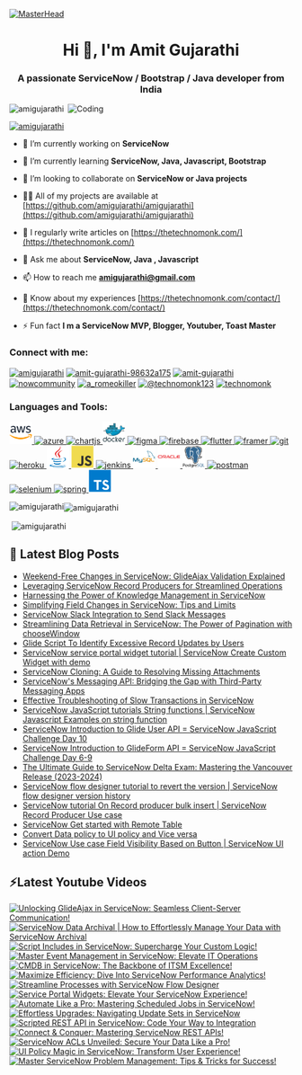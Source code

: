 
[![MasterHead](https://i.gifer.com/origin/22/22657b8a577f858827c5d46dac32cf53.gif)](https://amigujarathi.io)

<h1 align="center">Hi 👋, I'm Amit Gujarathi</h1>
<h3 align="center">A passionate ServiceNow / Bootstrap / Java developer from India</h3>
<img align="right" alt="Coding" width="400" src="https://cdn.filestackcontent.com/efbSR18hT5uRKuo0zoMA">

<p align="left"> <img src="https://komarev.com/ghpvc/?username=amigujarathi&label=Profile%20views&color=0e75b6&style=flat" alt="amigujarathi" /> </p>

<p align="left"> <a href="https://twitter.com/amigujarathi" target="blank"><img src="https://img.shields.io/twitter/follow/amigujarathi?logo=twitter&style=for-the-badge" alt="amigujarathi" /></a> </p>

- 🔭 I’m currently working on **ServiceNow**

- 🌱 I’m currently learning **ServiceNow, Java, Javascript, Bootstrap**

- 👯 I’m looking to collaborate on **ServiceNow or Java projects**

- 👨‍💻 All of my projects are available at [https://github.com/amigujarathi/amigujarathi](https://github.com/amigujarathi/amigujarathi)

- 📝 I regularly write articles on [https://thetechnomonk.com/](https://thetechnomonk.com/)

- 💬 Ask me about **ServiceNow, Java , Javascript**

- 📫 How to reach me **amigujarathi@gmail.com**

- 📄 Know about my experiences [https://thetechnomonk.com/contact/](https://thetechnomonk.com/contact/)

- ⚡ Fun fact **I m a ServiceNow MVP, Blogger, Youtuber, Toast Master**

<h3 align="left">Connect with me:</h3>
<p align="left">
<a href="https://twitter.com/amigujarathi" target="blank"><img align="center" src="https://raw.githubusercontent.com/rahuldkjain/github-profile-readme-generator/master/src/images/icons/Social/twitter.svg" alt="amigujarathi" height="30" width="40" /></a>
<a href="https://linkedin.com/in/amit-gujarathi-98632a175" target="blank"><img align="center" src="https://raw.githubusercontent.com/rahuldkjain/github-profile-readme-generator/master/src/images/icons/Social/linked-in-alt.svg" alt="amit-gujarathi-98632a175" height="30" width="40" /></a>
<a href="https://stackoverflow.com/users/amit-gujarathi" target="blank"><img align="center" src="https://raw.githubusercontent.com/rahuldkjain/github-profile-readme-generator/master/src/images/icons/Social/stack-overflow.svg" alt="amit-gujarathi" height="30" width="40" /></a>
<a href="https://www.servicenow.com/community/user/viewprofilepage/user-id/265565" target="blank"><img align="center" src="https://raw.githubusercontent.com/rahuldkjain/github-profile-readme-generator/master/src/images/icons/Social/codesandbox.svg" alt="nowcommunity" height="30" width="40" /></a>
<a href="https://instagram.com/a_romeokiller" target="blank"><img align="center" src="https://raw.githubusercontent.com/rahuldkjain/github-profile-readme-generator/master/src/images/icons/Social/instagram.svg" alt="a_romeokiller" height="30" width="40" /></a>
<a href="https://medium.com/@technomonk123" target="blank"><img align="center" src="https://raw.githubusercontent.com/rahuldkjain/github-profile-readme-generator/master/src/images/icons/Social/medium.svg" alt="@technomonk123" height="30" width="40" /></a>
<a href="https://www.youtube.com/c/technomonk" target="blank"><img align="center" src="https://raw.githubusercontent.com/rahuldkjain/github-profile-readme-generator/master/src/images/icons/Social/youtube.svg" alt="technomonk" height="30" width="40" /></a>
</p>

<h3 align="left">Languages and Tools:</h3>
<p align="left"> <a href="https://aws.amazon.com" target="_blank" rel="noreferrer"> <img src="https://raw.githubusercontent.com/devicons/devicon/master/icons/amazonwebservices/amazonwebservices-original-wordmark.svg" alt="aws" width="40" height="40"/> </a> <a href="https://azure.microsoft.com/en-in/" target="_blank" rel="noreferrer"> <img src="https://www.vectorlogo.zone/logos/microsoft_azure/microsoft_azure-icon.svg" alt="azure" width="40" height="40"/> </a> <a href="https://www.chartjs.org" target="_blank" rel="noreferrer"> <img src="https://www.chartjs.org/media/logo-title.svg" alt="chartjs" width="40" height="40"/> </a> <a href="https://www.docker.com/" target="_blank" rel="noreferrer"> <img src="https://raw.githubusercontent.com/devicons/devicon/master/icons/docker/docker-original-wordmark.svg" alt="docker" width="40" height="40"/> </a> <a href="https://www.figma.com/" target="_blank" rel="noreferrer"> <img src="https://www.vectorlogo.zone/logos/figma/figma-icon.svg" alt="figma" width="40" height="40"/> </a> <a href="https://firebase.google.com/" target="_blank" rel="noreferrer"> <img src="https://www.vectorlogo.zone/logos/firebase/firebase-icon.svg" alt="firebase" width="40" height="40"/> </a> <a href="https://flutter.dev" target="_blank" rel="noreferrer"> <img src="https://www.vectorlogo.zone/logos/flutterio/flutterio-icon.svg" alt="flutter" width="40" height="40"/> </a> <a href="https://www.framer.com/" target="_blank" rel="noreferrer"> <img src="https://www.vectorlogo.zone/logos/framer/framer-icon.svg" alt="framer" width="40" height="40"/> </a> <a href="https://git-scm.com/" target="_blank" rel="noreferrer"> <img src="https://www.vectorlogo.zone/logos/git-scm/git-scm-icon.svg" alt="git" width="40" height="40"/> </a> <a href="https://heroku.com" target="_blank" rel="noreferrer"> <img src="https://www.vectorlogo.zone/logos/heroku/heroku-icon.svg" alt="heroku" width="40" height="40"/> </a> <a href="https://www.java.com" target="_blank" rel="noreferrer"> <img src="https://raw.githubusercontent.com/devicons/devicon/master/icons/java/java-original.svg" alt="java" width="40" height="40"/> </a> <a href="https://developer.mozilla.org/en-US/docs/Web/JavaScript" target="_blank" rel="noreferrer"> <img src="https://raw.githubusercontent.com/devicons/devicon/master/icons/javascript/javascript-original.svg" alt="javascript" width="40" height="40"/> </a> <a href="https://www.jenkins.io" target="_blank" rel="noreferrer"> <img src="https://www.vectorlogo.zone/logos/jenkins/jenkins-icon.svg" alt="jenkins" width="40" height="40"/> </a> <a href="https://www.mysql.com/" target="_blank" rel="noreferrer"> <img src="https://raw.githubusercontent.com/devicons/devicon/master/icons/mysql/mysql-original-wordmark.svg" alt="mysql" width="40" height="40"/> </a> <a href="https://www.oracle.com/" target="_blank" rel="noreferrer"> <img src="https://raw.githubusercontent.com/devicons/devicon/master/icons/oracle/oracle-original.svg" alt="oracle" width="40" height="40"/> </a> <a href="https://www.postgresql.org" target="_blank" rel="noreferrer"> <img src="https://raw.githubusercontent.com/devicons/devicon/master/icons/postgresql/postgresql-original-wordmark.svg" alt="postgresql" width="40" height="40"/> </a> <a href="https://postman.com" target="_blank" rel="noreferrer"> <img src="https://www.vectorlogo.zone/logos/getpostman/getpostman-icon.svg" alt="postman" width="40" height="40"/> </a> <a href="https://www.selenium.dev" target="_blank" rel="noreferrer"> <img src="https://raw.githubusercontent.com/detain/svg-logos/780f25886640cef088af994181646db2f6b1a3f8/svg/selenium-logo.svg" alt="selenium" width="40" height="40"/> </a> <a href="https://spring.io/" target="_blank" rel="noreferrer"> <img src="https://www.vectorlogo.zone/logos/springio/springio-icon.svg" alt="spring" width="40" height="40"/> </a> <a href="https://www.typescriptlang.org/" target="_blank" rel="noreferrer"> <img src="https://raw.githubusercontent.com/devicons/devicon/master/icons/typescript/typescript-original.svg" alt="typescript" width="40" height="40"/> </a> </p>



<p><img align="left" src="https://github-readme-stats.vercel.app/api/top-langs?username=amigujarathi&show_icons=true&locale=en&layout=compact" alt="amigujarathi" /></p>
<p><img align="center" src="https://github-readme-streak-stats.herokuapp.com/?user=amigujarathi&" alt="amigujarathi" /></p>
<p>&nbsp;<img align="center" src="https://github-readme-stats.vercel.app/api?username=amigujarathi&show_icons=true&locale=en" alt="amigujarathi" /></p>


## 📕 Latest Blog Posts
<!-- BLOG-POST-LIST:START -->
- [Weekend-Free Changes in ServiceNow: GlideAjax Validation Explained](https://www.servicenow.com/community/itsm-articles/weekend-free-changes-in-servicenow-glideajax-validation/ta-p/2890616)
- [Leveraging ServiceNow Record Producers for Streamlined Operations](https://www.servicenow.com/community/itsm-articles/leveraging-servicenow-record-producers-for-streamlined/ta-p/2877121)
- [Harnessing the Power of Knowledge Management in ServiceNow](https://www.servicenow.com/community/itsm-articles/harnessing-the-power-of-knowledge-management-in-servicenow/ta-p/2858772)
- [Simplifying Field Changes in ServiceNow: Tips and Limits](https://www.servicenow.com/community/developer-articles/simplifying-field-changes-in-servicenow-tips-and-limits/ta-p/2855767)
- [ServiceNow Slack Integration to Send Slack Messages](https://www.servicenow.com/community/developer-articles/servicenow-slack-integration-to-send-slack-messages/ta-p/2837954)
- [Streamlining Data Retrieval in ServiceNow: The Power of Pagination with chooseWindow](https://www.servicenow.com/community/developer-articles/streamlining-data-retrieval-in-servicenow-the-power-of/ta-p/2827351)
- [Glide Script To Identify Excessive Record Updates by Users](https://www.servicenow.com/community/developer-articles/glide-script-to-identify-excessive-record-updates-by-users/ta-p/2827660)
- [ServiceNow service portal widget tutorial | ServiceNow Create Custom Widget with demo](https://www.servicenow.com/community/developer-articles/servicenow-service-portal-widget-tutorial-servicenow-create/ta-p/2373674)
- [ServiceNow Cloning: A Guide to Resolving Missing Attachments](https://www.servicenow.com/community/developer-articles/servicenow-cloning-a-guide-to-resolving-missing-attachments/ta-p/2759058)
- [ServiceNow&#39;s Messaging API: Bridging the Gap with Third-Party Messaging Apps](https://www.servicenow.com/community/developer-articles/servicenow-s-messaging-api-bridging-the-gap-with-third-party/ta-p/2670861)
- [Effective Troubleshooting of Slow Transactions in ServiceNow](https://www.servicenow.com/community/developer-articles/effective-troubleshooting-of-slow-transactions-in-servicenow/ta-p/2748206)
- [ServiceNow JavaScript tutorials String functions | ServiceNow Javascript Examples on string function](https://www.servicenow.com/community/developer-articles/servicenow-javascript-tutorials-string-functions-servicenow/ta-p/2373677)
- [ServiceNow Introduction to Glide User API = ServiceNow JavaScript Challenge Day 10](https://www.servicenow.com/community/developer-articles/servicenow-introduction-to-glide-user-api-servicenow-javascript/ta-p/2388703)
- [ServiceNow Introduction to GlideForm API = ServiceNow JavaScript Challenge Day 6-9](https://www.servicenow.com/community/developer-articles/servicenow-introduction-to-glideform-api-servicenow-javascript/ta-p/2388700)
- [The Ultimate Guide to ServiceNow Delta Exam: Mastering the Vancouver Release &lpar;2023-2024&rpar;](https://www.servicenow.com/community/community-resources/the-ultimate-guide-to-servicenow-delta-exam-mastering-the/ta-p/2733371)
- [ServiceNow flow designer tutorial to revert the version | ServiceNow flow designer version history](https://www.servicenow.com/community/developer-articles/servicenow-flow-designer-tutorial-to-revert-the-version/ta-p/2373668)
- [ServiceNow tutorial On Record producer bulk insert | ServiceNow Record Producer Use case](https://www.servicenow.com/community/developer-articles/servicenow-tutorial-on-record-producer-bulk-insert-servicenow/ta-p/2373662)
- [ServiceNow Get started with Remote Table](https://www.servicenow.com/community/developer-articles/servicenow-get-started-with-remote-table/ta-p/2373659)
- [Convert Data policy to UI policy and Vice versa](https://www.servicenow.com/community/developer-articles/convert-data-policy-to-ui-policy-and-vice-versa/ta-p/2367689)
- [ServiceNow Use case Field Visibility Based on Button | ServiceNow UI action Demo](https://www.servicenow.com/community/developer-articles/servicenow-use-case-field-visibility-based-on-button-servicenow/ta-p/2362758)
<!-- BLOG-POST-LIST:END -->


## ⚡Latest Youtube Videos

<!-- BEGIN YOUTUBE-CARDS -->
[![Unlocking GlideAjax in ServiceNow: Seamless Client-Server Communication!](https://ytcards.demolab.com/?id=yFBtzJ9nuaE&title=Unlocking+GlideAjax+in+ServiceNow%3A+Seamless+Client-Server+Communication%21&lang=en&timestamp=1713810645&background_color=%230d1117&title_color=%23ffffff&stats_color=%23dedede&max_title_lines=1&width=250&border_radius=5 "Unlocking GlideAjax in ServiceNow: Seamless Client-Server Communication!")](https://www.youtube.com/watch?v=yFBtzJ9nuaE)
[![ServiceNow Data Archival | How to Effortlessly Manage Your Data with ServiceNow Archival](https://ytcards.demolab.com/?id=RsCa9JXfOH8&title=ServiceNow+Data+Archival+%7C+How+to+Effortlessly+Manage+Your+Data+with+ServiceNow+Archival&lang=en&timestamp=1713799807&background_color=%230d1117&title_color=%23ffffff&stats_color=%23dedede&max_title_lines=1&width=250&border_radius=5 "ServiceNow Data Archival | How to Effortlessly Manage Your Data with ServiceNow Archival")](https://www.youtube.com/watch?v=RsCa9JXfOH8)
[![Script Includes in ServiceNow: Supercharge Your Custom Logic!](https://ytcards.demolab.com/?id=hPL9dvA03wc&title=Script+Includes+in+ServiceNow%3A+Supercharge+Your+Custom+Logic%21&lang=en&timestamp=1713724225&background_color=%230d1117&title_color=%23ffffff&stats_color=%23dedede&max_title_lines=1&width=250&border_radius=5 "Script Includes in ServiceNow: Supercharge Your Custom Logic!")](https://www.youtube.com/watch?v=hPL9dvA03wc)
[![Master Event Management in ServiceNow: Elevate IT Operations](https://ytcards.demolab.com/?id=Y2vqUAXJHqo&title=Master+Event+Management+in+ServiceNow%3A+Elevate+IT+Operations&lang=en&timestamp=1713465030&background_color=%230d1117&title_color=%23ffffff&stats_color=%23dedede&max_title_lines=1&width=250&border_radius=5 "Master Event Management in ServiceNow: Elevate IT Operations")](https://www.youtube.com/watch?v=Y2vqUAXJHqo)
[![CMDB in ServiceNow: The Backbone of ITSM Excellence!](https://ytcards.demolab.com/?id=ssWHVTcokpU&title=CMDB+in+ServiceNow%3A+The+Backbone+of+ITSM+Excellence%21&lang=en&timestamp=1713378636&background_color=%230d1117&title_color=%23ffffff&stats_color=%23dedede&max_title_lines=1&width=250&border_radius=5 "CMDB in ServiceNow: The Backbone of ITSM Excellence!")](https://www.youtube.com/watch?v=ssWHVTcokpU)
[![Maximize Efficiency: Dive Into ServiceNow Performance Analytics!](https://ytcards.demolab.com/?id=LBB_eXH6sGU&title=Maximize+Efficiency%3A+Dive+Into+ServiceNow+Performance+Analytics%21&lang=en&timestamp=1713292212&background_color=%230d1117&title_color=%23ffffff&stats_color=%23dedede&max_title_lines=1&width=250&border_radius=5 "Maximize Efficiency: Dive Into ServiceNow Performance Analytics!")](https://www.youtube.com/watch?v=LBB_eXH6sGU)
[![Streamline Processes with ServiceNow Flow Designer](https://ytcards.demolab.com/?id=dcBTHdXzViI&title=Streamline+Processes+with+ServiceNow+Flow+Designer&lang=en&timestamp=1713205832&background_color=%230d1117&title_color=%23ffffff&stats_color=%23dedede&max_title_lines=1&width=250&border_radius=5 "Streamline Processes with ServiceNow Flow Designer")](https://www.youtube.com/watch?v=dcBTHdXzViI)
[![Service Portal Widgets: Elevate Your ServiceNow Experience!](https://ytcards.demolab.com/?id=PXKgZMKrvvQ&title=Service+Portal+Widgets%3A+Elevate+Your+ServiceNow+Experience%21&lang=en&timestamp=1713119415&background_color=%230d1117&title_color=%23ffffff&stats_color=%23dedede&max_title_lines=1&width=250&border_radius=5 "Service Portal Widgets: Elevate Your ServiceNow Experience!")](https://www.youtube.com/watch?v=PXKgZMKrvvQ)
[![Automate Like a Pro: Mastering Scheduled Jobs in ServiceNow!](https://ytcards.demolab.com/?id=2_5UgmnZ4ko&title=Automate+Like+a+Pro%3A+Mastering+Scheduled+Jobs+in+ServiceNow%21&lang=en&timestamp=1712860204&background_color=%230d1117&title_color=%23ffffff&stats_color=%23dedede&max_title_lines=1&width=250&border_radius=5 "Automate Like a Pro: Mastering Scheduled Jobs in ServiceNow!")](https://www.youtube.com/watch?v=2_5UgmnZ4ko)
[![Effortless Upgrades: Navigating Update Sets in ServiceNow](https://ytcards.demolab.com/?id=36Z1fG0Yrd8&title=Effortless+Upgrades%3A+Navigating+Update+Sets+in+ServiceNow&lang=en&timestamp=1712773803&background_color=%230d1117&title_color=%23ffffff&stats_color=%23dedede&max_title_lines=1&width=250&border_radius=5 "Effortless Upgrades: Navigating Update Sets in ServiceNow")](https://www.youtube.com/watch?v=36Z1fG0Yrd8)
[![Scripted REST API in ServiceNow: Code Your Way to Integration](https://ytcards.demolab.com/?id=bzjBkY7_V7A&title=Scripted+REST+API+in+ServiceNow%3A+Code+Your+Way+to+Integration&lang=en&timestamp=1712687432&background_color=%230d1117&title_color=%23ffffff&stats_color=%23dedede&max_title_lines=1&width=250&border_radius=5 "Scripted REST API in ServiceNow: Code Your Way to Integration")](https://www.youtube.com/watch?v=bzjBkY7_V7A)
[![Connect & Conquer: Mastering ServiceNow REST APIs!](https://ytcards.demolab.com/?id=XaseWHSgjK0&title=Connect+%26+Conquer%3A+Mastering+ServiceNow+REST+APIs%21&lang=en&timestamp=1712601021&background_color=%230d1117&title_color=%23ffffff&stats_color=%23dedede&max_title_lines=1&width=250&border_radius=5 "Connect & Conquer: Mastering ServiceNow REST APIs!")](https://www.youtube.com/watch?v=XaseWHSgjK0)
[![ServiceNow ACLs Unveiled: Secure Your Data Like a Pro!](https://ytcards.demolab.com/?id=nZn21HQusow&title=ServiceNow+ACLs+Unveiled%3A+Secure+Your+Data+Like+a+Pro%21&lang=en&timestamp=1712514636&background_color=%230d1117&title_color=%23ffffff&stats_color=%23dedede&max_title_lines=1&width=250&border_radius=5 "ServiceNow ACLs Unveiled: Secure Your Data Like a Pro!")](https://www.youtube.com/watch?v=nZn21HQusow)
[![UI Policy Magic in ServiceNow: Transform User Experience!](https://ytcards.demolab.com/?id=Iu4KOZGO8-g&title=UI+Policy+Magic+in+ServiceNow%3A+Transform+User+Experience%21&lang=en&timestamp=1712255421&background_color=%230d1117&title_color=%23ffffff&stats_color=%23dedede&max_title_lines=1&width=250&border_radius=5 "UI Policy Magic in ServiceNow: Transform User Experience!")](https://www.youtube.com/watch?v=Iu4KOZGO8-g)
[![Master ServiceNow Problem Management: Tips & Tricks for Success!](https://ytcards.demolab.com/?id=OBcRIsaK_rQ&title=Master+ServiceNow+Problem+Management%3A+Tips+%26+Tricks+for+Success%21&lang=en&timestamp=1712241025&background_color=%230d1117&title_color=%23ffffff&stats_color=%23dedede&max_title_lines=1&width=250&border_radius=5 "Master ServiceNow Problem Management: Tips & Tricks for Success!")](https://www.youtube.com/watch?v=OBcRIsaK_rQ)
<!-- END YOUTUBE-CARDS -->

